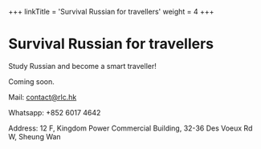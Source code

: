+++
linkTitle = 'Survival Russian for travellers'
weight = 4
+++

# Survival Russian for travellers

Study Russian and become a smart traveller!

Coming soon.

Mail: contact@rlc.hk

Whatsapp: +852 6017 4642

Address: 12 F, Kingdom Power Commercial Building, 32-36 Des Voeux Rd W, Sheung Wan

